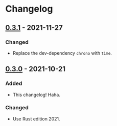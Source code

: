 # Changelog



## [0.3.1](https://github.com/Blobfolio/utc2k/releases/tag/v0.3.1) - 2021-11-27

### Changed

- Replace the dev-dependency `chrono` with `time`.



## [0.3.0](https://github.com/Blobfolio/utc2k/releases/tag/v0.3.0) - 2021-10-21

### Added

- This changelog! Haha.

### Changed

- Use Rust edition 2021.
